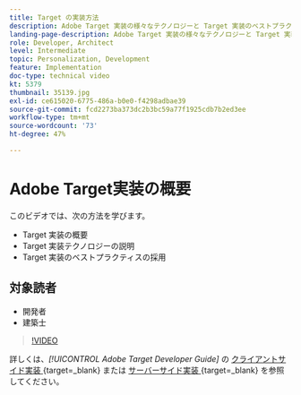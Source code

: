 ```yaml
---
title: Target の実装方法
description: Adobe Target 実装の様々なテクノロジーと Target 実装のベストプラクティスについて説明します。
landing-page-description: Adobe Target 実装の様々なテクノロジーと Target 実装のベストプラクティスについて説明します。
role: Developer, Architect
level: Intermediate
topic: Personalization, Development
feature: Implementation
doc-type: technical video
kt: 5379
thumbnail: 35139.jpg
exl-id: ce615020-6775-486a-b0e0-f4298adbae39
source-git-commit: fcd2273ba373dc2b3bc59a77f1925cdb7b2ed3ee
workflow-type: tm+mt
source-wordcount: '73'
ht-degree: 47%

---
```


# Adobe Target実装の概要

このビデオでは、次の方法を学びます。

* Target 実装の概要
* Target 実装テクノロジーの説明
* Target 実装のベストプラクティスの採用

## 対象読者

* 開発者
* 建築士

>[!VIDEO](https://video.tv.adobe.com/v/35139/?quality=12)

詳しくは、*[!UICONTROL Adobe Target Developer Guide]* の [ クライアントサイド実装 ](https://experienceleague.adobe.com/docs/target-dev/developer/client-side/overview.html){target=_blank} または [ サーバーサイド実装 ](https://experienceleague.adobe.com/docs/target-dev/developer/server-side/server-side-overview.html?lang=ja){target=_blank} を参照してください。

